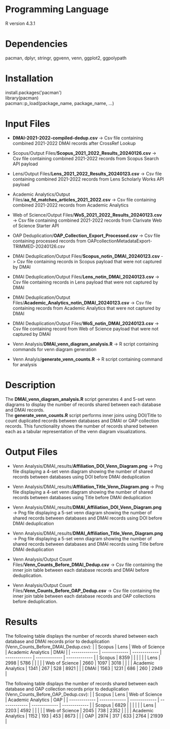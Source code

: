 # Programming Language
R version 4.3.1

# Dependencies
pacman, dplyr, stringr, ggvenn, venn, ggplot2, ggpolypath

# Installation
install.packages('pacman')  
library(pacman)  
pacman::p_load(package_name, package_name, ...)

# Input Files
- **DMAI-2021-2022-compiled-dedup.csv** -> Csv file containing combined 2021-2022 DMAI records after CrossRef Lookup
- Scopus/Output Files/**Scopus_2021_2022_Results_20240126.csv** -> Csv file containing combined 2021-2022 records from Scopus Search API payload
- Lens/Output Files/**Lens_2021_2022_Results_20240123.csv** -> Csv file containing combined 2021-2022 records from Lens Scholarly Works API payload
- Academic Analytics/Output Files/**aa_fd_matches_articles_2021_2022.csv** -> Csv file containing combined 2021-2022 records from Academic Analytics
- Web of Science/Output Files/**WoS_2021_2022_Results_20240123.csv** -> Csv file containing combined 2021-2022 records from Clarivate Web of Science Starter API

- OAP Deduplication/**OAP_Collection_Export_Processed.csv** -> Csv file containing processed records from OAPcollectionMetadataExport-TRIMMED-20240126.csv
- DMAI Deduplication/Output Files/**Scopus_notin_DMAI_20240123.csv** -> Csv file containing records in Scopus payload that were not captured by DMAI
- DMAI Deduplication/Output Files/**Lens_notin_DMAI_20240123.csv** -> Csv file containing records in Lens payload that were not captured by DMAI
- DMAI Deduplication/Output Files/**Academic_Analytics_notin_DMAI_20240123.csv** -> Csv file containing records from Academic Analytics that were not captured by DMAI
- DMAI Deduplication/Output Files/**WoS_notin_DMAI_20240123.csv** -> Csv file containing record from Web of Science payload that were not captured by DMAI

- Venn Analysis/**DMAI_venn_diagram_analysis.R** -> R script containing commands for venn diagram generation
- Venn Analyis/**generate_venn_counts.R** -> R script containing command for analysis

# Description
The **DMAI_venn_diagram_analysis.R** script generates 4 and 5-set venn diagrams to display the number of records shared between each database and DMAI records.  
The **generate_venn_counts.R** script performs inner joins using DOI/Title to count duplicated records between databases and DMAI or OAP collection records. This functionality shows the number of records shared between each as a tabular representation of the venn diagram visualizations. 

# Output Files
- Venn Analysis/DMAI_results/**Affiliation_DOI_Venn_Diagram.png** -> Png file displaying a 4-set venn diagram showing the number of shared records between databases using DOI before DMAI deduplication
- Venn Analysis/DMAI_results/**Affiliation_Title_Venn_Diagram.png** -> Png file displaying a 4-set venn diagram showing the number of shared records between databases using Title before DMAI deduplication
- Venn Analysis/DMAI_results/**DMAI_Affiliation_DOI_Venn_Diagram.png** -> Png file displaying a 5-set venn diagram showing the number of shared records between databases and DMAI records using DOI before DMAI deduplication
- Venn Analysis/DMAI_results/**DMAI_Affiliation_Title_Venn_Diagram.png** -> Png file displaying a 5-set venn diagram showing the number of shared records between databases and DMAI records using Title before DMAI deduplication

- Venn Analysis/Output Count Files/**Venn_Counts_Before_DMAI_Dedup.csv** -> Csv file containing the inner join table between each database records and DMAI before deduplication.
- Venn Analysis/Output Count Files/**Venn_Counts_Before_OAP_Dedup.csv** -> Csv file containing the inner join table between each database records and OAP collections before deduplication.

# Results
The following table displays the number of records shared between each database and DMAI records prior to deduplication (Venn_Counts_Before_DMAI_Dedup.csv):
|   | Scopus | Lens | Web of Science | Academic Analytics | DMAI |
| ------------- | ------------- | ------------- | ------------- | ------------- | ------------- |
| Scopus | 8359 |  |  |  |  | 
| Lens | 2998 | 5786 |  |  |  | 
| Web of Science | 2660 | 1097 | 3018 |  |  | 
| Academic Analytics | 1341 | 267 | 528 | 8921 |  | 
| DMAI | 1563 | 1231 | 686 | 260 | 2949 |  

The following table displays the number of records shared between each database and OAP collection records prior to deduplication (Venn_Counts_Before_OAP_Dedup.csv):
|   | Scopus | Lens | Web of Science | Academic Analytics | OAP |
| ------------- | ------------- | ------------- | ------------- | ------------- | ------------- |
| Scopus | 6829 |  |  |  |  | 
| Lens | 2203 | 4592 |  |  |  | 
| Web of Science | 2045 | 738 | 2352 |  |  | 
| Academic Analytics | 1152 | 193 | 453 | 8673 |  | 
| OAP | 2974 | 317 | 633 | 2764 | 21939 |  
